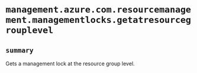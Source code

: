 # `management.azure.com.resourcemanagement.managementlocks.getatresourcegrouplevel`

## `summary`
Gets a management lock at the resource group level.


